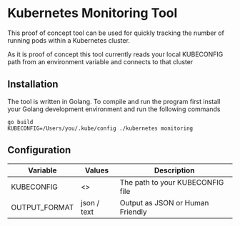 # Kubernetes Monitoring Tool
This proof of concept tool can be used for quickly tracking the
number of running pods within a Kubernetes cluster.

As it is proof of concept this tool currently reads your local
KUBECONFIG path from an environment variable and connects to that
cluster

## Installation
The tool is written in Golang. To compile and run the program first
install your Golang development environment and run the following commands

```shell
go build
KUBECONFIG=/Users/you/.kube/config ./kubernetes monitoring
```

## Configuration
|Variable| Values |Description|
|--------|--------|-----------|
|KUBECONFIG| <>     |The path to your KUBECONFIG file|
|OUTPUT_FORMAT| json / text | Output as JSON or Human Friendly|   